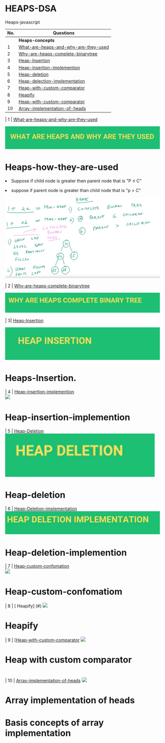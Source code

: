 # HEAPS-DSA
Heaps-javascript

| No.| Questions                                                                                                                                                                   |
| ---| ----------------------------------------------------------------------------------------------------------------------------------------------------------------------------------------------------------------------------------------------------------------------|
|    | **Heaps-concepts**                                                                                                                                                          |                                                                                                                                                                    
| 1  | [What-are-heaps-and-why-are-they-used](#)                                                                                                                                   |
| 2  | [Why-are-heaps-complete-binarytree](#)                                                                                                                                      |
| 3  | [Heap-Insertion](#)                                                                                                                                                         |
| 4  | [Heap-insertion-implemention](#)                                                                                                                                            |
| 5  | [Heap-deletion](#)                                                                                                                                                          |
| 6  | [Heap-delection-implementation](#)                                                                                                                                      |
| 7  | [Heap-with-custom-comparator](#)                                                                                                                                        |
| 8  | [Heapify](#)                                                                                                                                                            |
| 9  | [Heap-with-custom-comparator](#)                                                                                                                                                                              | 
| 10 | [Array-implementation-of-heads](#)                                                                                                                                                                           |




| 1  | [What-are-heaps-and-why-are-they-used](#)   

![](./whatareheapsandwhyused/image1.png)

# Heaps-how-they-are-used
<P><li> Suppose if child node is greater then parent node that is "P ≤ C" </li></P>
<p><li> suppose if parent node is greater than child node that is "p > C" </li></p>
  
![](./whatareheapsandwhyused/image2.png)



| 2  | [Why-are-heaps-complete-binarytree](#) 

![](./whyHeapscompleteBinarytree/image1.png)


| 3| [Heap-Insertion](#)  

![](./Heapinsertion/image1.png)
# Heaps-Insertion.

<!--<p><li></li></p>
<ul>
  
<li>
<li></li>

</ul>

<ol>
<li></li>
<li>
</li>


<ul>
  <script>
<div>
  container
  </div>
  </script>
  <color🔤>blue</color🔤>
  <color> blue </color>
  <con>
  
  </con>
  <bright color: blue :: green ></bright>
<height :150 px
width : 90px >
container



margin 🥦
margin: 
border: yellow; -->
<div> </div>

  
</ul>

| 4  | [Heap-insertion-implemention](#)   
![](./Heapinsertionimplementaion/image1.png)

# Heap-insertion-implemention



| 5  | [Heap-Deletion](#)  
![](./Heapdeletion/image1.png)
# Heap-deletion


| 6  | [Heap-Deletion-implementation](#)  
![](./Heapdeletionimplemention/image1.png)
# Heap-deletion-implemention




| 7 | [Heap-custom-confomation](#)   
![](./Heap-insertion-implemention/image1.png)
# Heap-custom-confomatiom



| 8 | [ Heapify] (#)
![](./Heapy/image1.png)
# Heapify


| 9 | [[Heap-with-custom-comparator](#)
![](./Heap-with-custom-comparator/image1.png)
# Heap with custom comparator 
#


| 10 | [ Array-implementation-of-heads](#)
![](./Array-implementation-of-heads/image1.png)
# Array implementation of heads


# Basis concepts of array implementation













